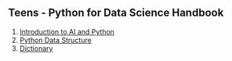 ## Teens - Python for Data Science Handbook

1. [Introduction to AI and Python](lesson1/lesson1.ipynb)
2. [Python Data Structure](lesson2/lesson2.ipynb)
3. [Dictionary](lesson3/lesson3.ipynb)